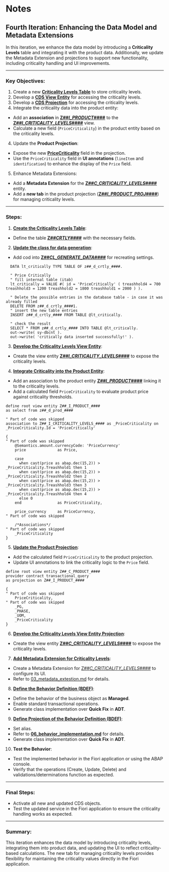 # Notes
## Fourth Iteration: Enhancing the Data Model and Metadata Extensions
In this iteration, we enhance the data model by introducing a **Criticality Levels** table and integrating it with the product data. Additionally, we update the Metadata Extension and projections to support new functionality, including criticality handling and UI improvements.

---
### Key Objectives:
1. Create a new **[Criticality Levels Table](./00_tables.md)** to store criticality levels.
2. Develop a **[CDS View Entity](./01_cds.md#z##_i_criticality_levels_)** for accessing the criticality levels.
2. Develop a **[CDS Projection](./02_cds.md#z##_c_criticality_levels_)** for accessing the criticality levels.
3. Integrate the criticality data into the product entity:
  - Add an **association** in **[Z##_I_PRODUCT_####](./02_cds.md#z##_c_product_)** to the **[Z##_I_CRITICALITY_LEVELS_####](./01_cds.md#z##_c_criticality_levels_)** view.
  - Calculate a new field (`PriceCriticality`) in the product entity based on the criticality levels.
4. Update the **Product Projection**:
  - Expose the new **[PriceCriticality](./03_metadata_extestion.md#z##_c_product_)** field in the projection.
  - Use the `PriceCriticality` field in **UI annotations** (`lineItem` and `identification`) to enhance the display of the `Price` field.
5. Enhance Metadata Extensions:
  - Add a **Metadata Extension** for the **[Z##_C_CRITICALITY_LEVELS_####](./03_metadata_extestion.md#z##_c_criticality_levels_)** entity.
  - Add a **new tab** in the product projection (**[Z##_I_PRODUCT_PROJ_####](./03_metadata_extestion.md#z##_c_product_)**) for managing criticality levels.

---
### Steps:
1. **[Create the Criticality Levels Table](./00_tables.md#z##_d_crtly_)**:
  - Define the table **[Z##_CRTLY_####](./00_tables.md#z##_d_crtly_)** with the necessary fields.

2. **[Update the class for data generation](./05_generator.md#z##_cl_generate_data_)**:
  - Add cod into **[Z##_CL_GENERATE_DATA_####](./05_generator.md#z##_cl_generate_data_)** for recreating settings.
  ```ABAP
    DATA lt_critically TYPE TABLE OF z##_d_crtly_####.

    " Price Critically
    " fill internal table (itab)
    lt_critically = VALUE #( id = 'PriceCritically' ( treashhold4 = 700 treashhold3 = 1200 treashhold2 = 1800 treashhold1 = 2000 ) ).

    " Delete the possible entries in the database table - in case it was already filled
    DELETE FROM z##_d_crtly_####1.
    " insert the new table entries
    INSERT z##_d_crtly_#### FROM TABLE @lt_critically.

    " check the result
    SELECT * FROM z##_d_crtly_#### INTO TABLE @lt_critically.
    out->write( sy-dbcnt ).
    out->write( 'critically data inserted successfully!' ).
  ```

3. **[Develop the Criticality Levels View Entity](./01_cds.md#z##_i_criticality_levels_)**:
  - Create the view entity **[Z##_I_CRITICALITY_LEVELS_####](./01_cds.md#z##_i_criticality_levels_)** to expose the criticality levels.

4. **[Integrate Criticality into the Product Entity](./02_cds.md)**:
  - Add an association to the product entity **[Z##_I_PRODUCT_####](./02_cds.md#z##_c_product_)** linking it to the criticality levels.
  - Add a calculated field `PriceCriticality` to evaluate product price against criticality thresholds.

  ```ABAP
  define root view entity Z##_I_PRODUCT_####
  as select from z##_d_prod_####

  " Part of code was skipped
  association to Z##_I_CRITICALITY_LEVELS_#### as _PriceCriticality on _PriceCriticality.Id = 'PriceCritically'

{
  " Part of code was skipped
      @Semantics.amount.currencyCode: 'PriceCurrency'
      price              as Price,

      case
        when cast(price as abap.dec(15,2)) > _PriceCriticality.Treashhold1 then 1
        when cast(price as abap.dec(15,2)) > _PriceCriticality.Treashhold2 then 2
        when cast(price as abap.dec(15,2)) > _PriceCriticality.Treashhold3 then 3
        when cast(price as abap.dec(15,2)) > _PriceCriticality.Treashhold4 then 4
        else 0
      end                as PriceCriticality,

      price_currency     as PriceCurrency,
  " Part of code was skipped

      /*Associations*/
  " Part of code was skipped
      _PriceCriticality
}
  ```

5. **[Update the Product Projection](./02_cds.md#z##_c_product_)**:
  - Add the calculated field `PriceCriticality` to the product projection.
  - Update UI annotations to link the criticality logic to the `Price` field.
  ```ABAP
define root view entity Z##_C_PRODUCT_####
  provider contract transactional_query
  as projection on Z##_I_PRODUCT_####

{
  " Part of code was skipped
      PriceCriticality,
  " Part of code was skipped
      _PG,
      _PHASE,
      _UOM,
      _PriceCriticality
}
  ```

6. **[Develop the Criticality Levels View Entity Projection](./02_cds.md##z##_i_criticality_levels_)**:
  - Create the view entity **[Z##_C_CRITICALITY_LEVELS_####](./02_cds.md#z##_i_criticality_levels_)** to expose the criticality levels.

7. **[Add Metadata Extension for Criticality Levels](./03_metadata_extestion.md#z##_i_criticality_levels_)**:
  - Create a Metadata Extension for [Z##_C_CRITICALITY_LEVELS_####](./03_metadata_extestion.md#z##_i_criticality_levels_) to configure its UI.
  - Refer to [03_metadata_extestion.md](./03_metadata_extestion.md) for details.

8. **[Define the Behavior Definition (BDEF)](./06_behavior_implementation.md#z##_i_criticality_levels_)**:
  - Define the behavior of the business object as **Managed**.
  - Enable standard transactional operations.
  - Generate class implementation over **Quick Fix** in **ADT**.

9. **[Define Projection of the Behavior Definition (BDEF)](./06_behavior_implementation.md#z##_i_criticality_levels_)**:
  - Set alias.
  - Refer to **[06_behavior_implementation.md](./06_behavior_definition.md#z##_i_criticality_levels_)** for details.
  - Generate class implementation over **Quick Fix** in **ADT**.

10. **Test the Behavior**:
  - Test the implemented behavior in the Fiori application or using the ABAP console.
  - Verify that the operations (Create, Update, Delete) and validations/determinations function as expected.

---
### Final Steps:
- Activate all new and updated CDS objects.
- Test the updated service in the Fiori application to ensure the criticality handling works as expected.
---
### Summary:
This iteration enhances the data model by introducing criticality levels, integrating them into product data, and updating the UI to reflect criticality-based calculations. The new tab for managing criticality levels provides flexibility for maintaining the criticality values directly in the Fiori application.